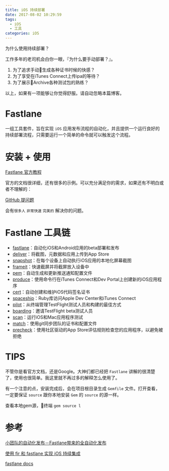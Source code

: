 ```yaml
---
title: iOS 持续部署
date: 2017-08-02 10:29:59
tags:
  - iOS
  - 工具
categories: iOS 
---
```


为什么使用持续部署？

工作多年的老司机会白你一眼，『为什么要手动部署？』。

1. 为了追求手动生成各种证书时候的快感？
1. 为了享受在iTunes Connect上传ipa的等待？
1. 为了展示Archive各种测试包的熟练？

以上，如果有一项能够让你觉得舒服。请自动忽略本篇博客。

# Fastlane

一组工具套件，旨在实现 `iOS` 应用发布流程的自动化，并且提供一个运行良好的持续部署流程，只需要运行一个简单的命令就可以触发这个流程。

# 安装 + 使用

[Fastlane 官方教程](https://docs.fastlane.tools/)

官方的文档很详细，还有很多的示例。可以充分满足你的需求，如果还有不明白或者不理解的：

[GitHub 提问题](https://github.com/fastlane/fastlane/issues)

会有`很多人` `非常快速` `完美的` 解决你的问题。

# Fastlane 工具链

- [fastlane](https://fastlane.tools/)：自动化iOS和Android应用的beta部署和发布
- [deliver](https://github.com/fastlane/fastlane/tree/master/deliver)：将截图，元数据和应用上传到App Store
- [snapshot](https://github.com/fastlane/fastlane/tree/master/snapshot)：在每个设备上自动执行iOS应用的本地化屏幕截图
- [frameit](https://github.com/fastlane/fastlane/tree/master/frameit)：快速截屏并将截屏放入设备中
- [pem](https://github.com/fastlane/fastlane/tree/master/pem)：自动生成和更新推送通知配置文件
- [produce](https://github.com/fastlane/fastlane/tree/master/produce)：使用命令行在iTunes Connect和Dev Portal上创建新的iOS应用程序
- [cert](https://github.com/fastlane/fastlane/tree/master/cert)：自动创建和维护iOS代码签名证书
- [spaceship](https://github.com/fastlane/fastlane/tree/master/spaceship)：Ruby库访问Apple Dev Center和iTunes Connect
- [pilot](https://github.com/fastlane/fastlane/tree/master/pilot)：从终端管理TestFlight测试人员和构建的最佳方式
- [boarding](https://github.com/fastlane/boarding)：邀请TestFlight beta测试人员
- [scan](https://github.com/fastlane/fastlane/tree/master/scan)：运行iOS和Mac应用程序测试
- [match](https://github.com/fastlane/fastlane/tree/master/match)：使用git同步团队的证书和配置文件
- [precheck](https://github.com/fastlane/fastlane/tree/master/precheck)：使用社区驱动的App Store评估规则检查您的应用程序，以避免被拒绝

# TIPS

不管你是看官方文档，还是Google。大神们都已经把 `Fastlane` 讲解的很清楚了，使用也很简单。我这里就不再过多的解释怎么使用了。

有一个注意的点，安装完成后，会在项目根目录生成 `Gemfile` 文件。打开查看，一定要保证 `source` 跟你本地安装 `Gem` 的 `source` 的源一样。

查看本地gem源，终端 `gem source l`

# 参考

[小团队的自动化发布－Fastlane带来的全自动化发布](https://whlsxl.github.io/fastlane1/)

[使用 fir 和 fastlane 实现 iOS 持续集成](http://www.jianshu.com/p/002e1061ee08)

[fastlane docs](https://docs.fastlane.tools/actions/)